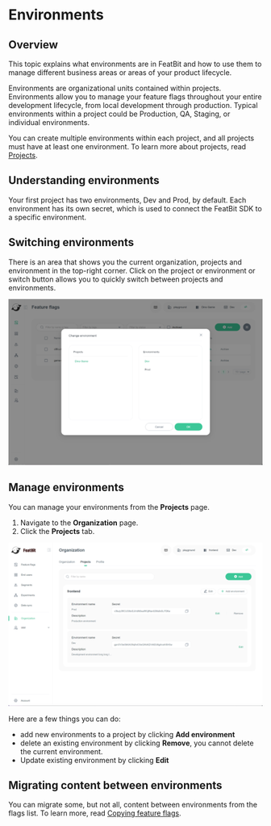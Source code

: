 # Environments

## Overview

This topic explains what environments are in FeatBit and how to use them to manage different business areas or areas of your product lifecycle.

Environments are organizational units contained within projects. Environments allow you to manage your feature flags throughout your entire development lifecycle, from local development through production. Typical environments within a project could be Production, QA, Staging, or individual environments.

You can create multiple environments within each project, and all projects must have at least one environment. To learn more about projects, read [Projects](projects.md).

## Understanding environments

Your first project has two environments, Dev and Prod, by default. Each environment has its own secret, which is used to connect the FeatBit SDK to a specific environment.

## Switching environments

There is an area that shows you the current organization, projects and environment in the top-right corner. Click on the project or environment or switch button allows you to quickly switch between projects and environments.

![](../../feature-flags/assets/organizing-flags/environments/001.webp)

## Manage environments

You can manage your environments from the **Projects** page.

1. Navigate to the **Organization** page.
2.  Click the **Projects** tab.

![](../../feature-flags/assets/organizing-flags/environments/002.webp)

Here are a few things you can do:

* add new environments to a project by clicking **Add environment**
* delete an existing environment by clicking **Remove**, you cannot delete the current environment.
* Update existing environment by clicking **Edit**

## Migrating content between environments

You can migrate some, but not all, content between environments from the flags list. To learn more, read [Copying feature flags](the-flags-list.md#copying-feature-flags).

